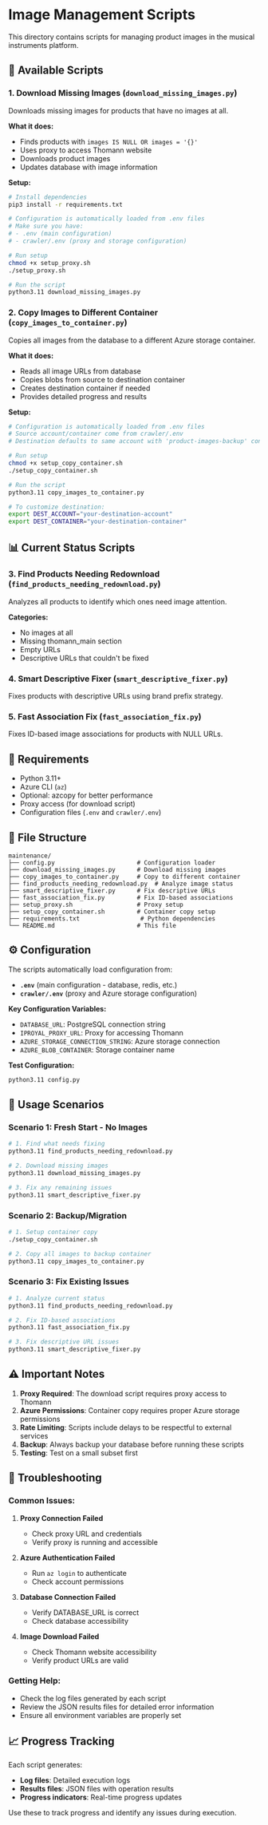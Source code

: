 # Image Management Scripts

This directory contains scripts for managing product images in the musical instruments platform.

## 🚀 Available Scripts

### 1. **Download Missing Images** (`download_missing_images.py`)
Downloads missing images for products that have no images at all.

**What it does:**
- Finds products with `images IS NULL OR images = '{}'`
- Uses proxy to access Thomann website
- Downloads product images
- Updates database with image information

**Setup:**
```bash
# Install dependencies
pip3 install -r requirements.txt

# Configuration is automatically loaded from .env files
# Make sure you have:
# - .env (main configuration)
# - crawler/.env (proxy and storage configuration)

# Run setup
chmod +x setup_proxy.sh
./setup_proxy.sh

# Run the script
python3.11 download_missing_images.py
```

### 2. **Copy Images to Different Container** (`copy_images_to_container.py`)
Copies all images from the database to a different Azure storage container.

**What it does:**
- Reads all image URLs from database
- Copies blobs from source to destination container
- Creates destination container if needed
- Provides detailed progress and results

**Setup:**
```bash
# Configuration is automatically loaded from .env files
# Source account/container come from crawler/.env
# Destination defaults to same account with 'product-images-backup' container

# Run setup
chmod +x setup_copy_container.sh
./setup_copy_container.sh

# Run the script
python3.11 copy_images_to_container.py

# To customize destination:
export DEST_ACCOUNT="your-destination-account"
export DEST_CONTAINER="your-destination-container"
```

## 📊 Current Status Scripts

### 3. **Find Products Needing Redownload** (`find_products_needing_redownload.py`)
Analyzes all products to identify which ones need image attention.

**Categories:**
- No images at all
- Missing thomann_main section
- Empty URLs
- Descriptive URLs that couldn't be fixed

### 4. **Smart Descriptive Fixer** (`smart_descriptive_fixer.py`)
Fixes products with descriptive URLs using brand prefix strategy.

### 5. **Fast Association Fix** (`fast_association_fix.py`)
Fixes ID-based image associations for products with NULL URLs.

## 🔧 Requirements

- Python 3.11+
- Azure CLI (`az`)
- Optional: azcopy for better performance
- Proxy access (for download script)
- Configuration files (`.env` and `crawler/.env`)

## 📁 File Structure

```
maintenance/
├── config.py                       # Configuration loader
├── download_missing_images.py      # Download missing images
├── copy_images_to_container.py     # Copy to different container
├── find_products_needing_redownload.py  # Analyze image status
├── smart_descriptive_fixer.py      # Fix descriptive URLs
├── fast_association_fix.py         # Fix ID-based associations
├── setup_proxy.sh                  # Proxy setup
├── setup_copy_container.sh         # Container copy setup
├── requirements.txt                 # Python dependencies
└── README.md                       # This file
```

## ⚙️ Configuration

The scripts automatically load configuration from:
- **`.env`** (main configuration - database, redis, etc.)
- **`crawler/.env`** (proxy and Azure storage configuration)

**Key Configuration Variables:**
- `DATABASE_URL`: PostgreSQL connection string
- `IPROYAL_PROXY_URL`: Proxy for accessing Thomann
- `AZURE_STORAGE_CONNECTION_STRING`: Azure storage connection
- `AZURE_BLOB_CONTAINER`: Storage container name

**Test Configuration:**
```bash
python3.11 config.py
```

## 🎯 Usage Scenarios

### **Scenario 1: Fresh Start - No Images**
```bash
# 1. Find what needs fixing
python3.11 find_products_needing_redownload.py

# 2. Download missing images
python3.11 download_missing_images.py

# 3. Fix any remaining issues
python3.11 smart_descriptive_fixer.py
```

### **Scenario 2: Backup/Migration**
```bash
# 1. Setup container copy
./setup_copy_container.sh

# 2. Copy all images to backup container
python3.11 copy_images_to_container.py
```

### **Scenario 3: Fix Existing Issues**
```bash
# 1. Analyze current status
python3.11 find_products_needing_redownload.py

# 2. Fix ID-based associations
python3.11 fast_association_fix.py

# 3. Fix descriptive URL issues
python3.11 smart_descriptive_fixer.py
```

## ⚠️ Important Notes

1. **Proxy Required**: The download script requires proxy access to Thomann
2. **Azure Permissions**: Container copy requires proper Azure storage permissions
3. **Rate Limiting**: Scripts include delays to be respectful to external services
4. **Backup**: Always backup your database before running these scripts
5. **Testing**: Test on a small subset first

## 🚨 Troubleshooting

### **Common Issues:**

1. **Proxy Connection Failed**
   - Check proxy URL and credentials
   - Verify proxy is running and accessible

2. **Azure Authentication Failed**
   - Run `az login` to authenticate
   - Check account permissions

3. **Database Connection Failed**
   - Verify DATABASE_URL is correct
   - Check database accessibility

4. **Image Download Failed**
   - Check Thomann website accessibility
   - Verify product URLs are valid

### **Getting Help:**

- Check the log files generated by each script
- Review the JSON results files for detailed error information
- Ensure all environment variables are properly set

## 📈 Progress Tracking

Each script generates:
- **Log files**: Detailed execution logs
- **Results files**: JSON files with operation results
- **Progress indicators**: Real-time progress updates

Use these to track progress and identify any issues during execution.
